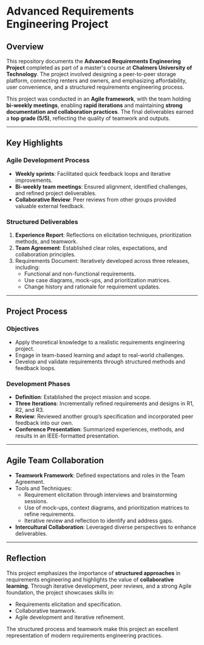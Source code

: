 # Advanced Requirements Engineering Project

## Overview

This repository documents the **Advanced Requirements Engineering Project** completed as part of a master's course at **Chalmers University of Technology**. The project involved designing a peer-to-peer storage platform, connecting renters and owners, and emphasizing affordability, user convenience, and a structured requirements engineering process.

This project was conducted in an **Agile framework**, with the team holding **bi-weekly meetings**, enabling **rapid iterations** and maintaining **strong documentation and collaboration practices**. The final deliverables earned a **top grade (5/5)**, reflecting the quality of teamwork and outputs.

------

## Key Highlights

### **Agile Development Process**

- **Weekly sprints**: Facilitated quick feedback loops and iterative improvements.
- **Bi-weekly team meetings**: Ensured alignment, identified challenges, and refined project deliverables.
- **Collaborative Review**: Peer reviews from other groups provided valuable external feedback.

### **Structured Deliverables**

1. **Experience Report**: Reflections on elicitation techniques, prioritization methods, and teamwork.
2. **Team Agreement**: Established clear roles, expectations, and collaboration principles.
3. Requirements Document: Iteratively developed across three releases, including:
   - Functional and non-functional requirements.
   - Use case diagrams, mock-ups, and prioritization matrices.
   - Change history and rationale for requirement updates.

------

## Project Process

### **Objectives**

- Apply theoretical knowledge to a realistic requirements engineering project.
- Engage in team-based learning and adapt to real-world challenges.
- Develop and validate requirements through structured methods and feedback loops.

### **Development Phases**

- **Definition**: Established the project mission and scope.
- **Three Iterations**: Incrementally refined requirements and designs in R1, R2, and R3.
- **Review**: Reviewed another group’s specification and incorporated peer feedback into our own.
- **Conference Presentation**: Summarized experiences, methods, and results in an IEEE-formatted presentation.

------

## Agile Team Collaboration

- **Teamwork Framework**: Defined expectations and roles in the Team Agreement.
- Tools and Techniques:
  - Requirement elicitation through interviews and brainstorming sessions.
  - Use of mock-ups, context diagrams, and prioritization matrices to refine requirements.
  - Iterative review and reflection to identify and address gaps.
- **Intercultural Collaboration**: Leveraged diverse perspectives to enhance deliverables.

------

## Reflection

This project emphasizes the importance of **structured approaches** in requirements engineering and highlights the value of **collaborative learning**. Through iterative development, peer reviews, and a strong Agile foundation, the project showcases skills in:

- Requirements elicitation and specification.
- Collaborative teamwork.
- Agile development and iterative refinement.

The structured process and teamwork make this project an excellent representation of modern requirements engineering practices.
